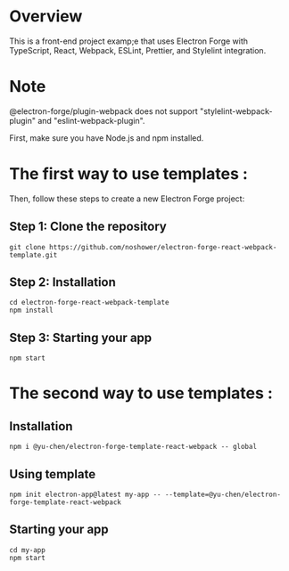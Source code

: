 # Overview

This is a front-end project examp;e that uses Electron Forge with TypeScript, React, Webpack, ESLint, Prettier, and Stylelint integration.

# Note

@electron-forge/plugin-webpack does not support "stylelint-webpack-plugin" and "eslint-webpack-plugin".

First, make sure you have Node.js and npm installed.

# The first way to use templates :

Then, follow these steps to create a new Electron Forge project:

## Step 1: Clone the repository

```
git clone https://github.com/noshower/electron-forge-react-webpack-template.git
```

## Step 2: Installation

```
cd electron-forge-react-webpack-template
npm install
```

## Step 3: Starting your app

```
npm start
```

# The second way to use templates :

## Installation

```
npm i @yu-chen/electron-forge-template-react-webpack -- global
```

## Using template

```
npm init electron-app@latest my-app -- --template=@yu-chen/electron-forge-template-react-webpack
```

## Starting your app

```
cd my-app
npm start
```
